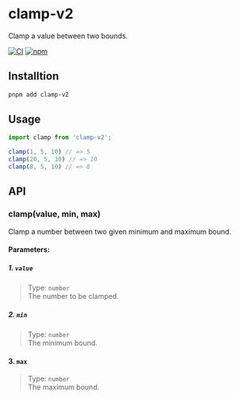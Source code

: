 # clamp-v2

Clamp a value between two bounds.

[![CI](https://github.com/rocktimsaikia/clamp-v2/actions/workflows/main.yml/badge.svg)](https://github.com/rocktimsaikia/clamp-v2/actions/workflows/main.yml) [![npm](https://img.shields.io/npm/v/clamp-v2?color=bright)](https://npmjs.com/package/my-npm-package)

## Installtion

```sh
pnpm add clamp-v2
```

## Usage

```javascript
import clamp from 'clamp-v2';

clamp(1, 5, 10) // => 5
clamp(20, 5, 10) // => 10
clamp(8, 5, 10) // => 8
```

## API

### clamp(value, min, max)

Clamp a number between two given minimum and maximum bound.

#### Parameters:

##### 1. `value`
> Type: `number` \
The number to be clamped.

##### 2. `min`
> Type: `number` \
The minimum bound.

#### 3. `max`
> Type: `number` \
The maximum bound.

